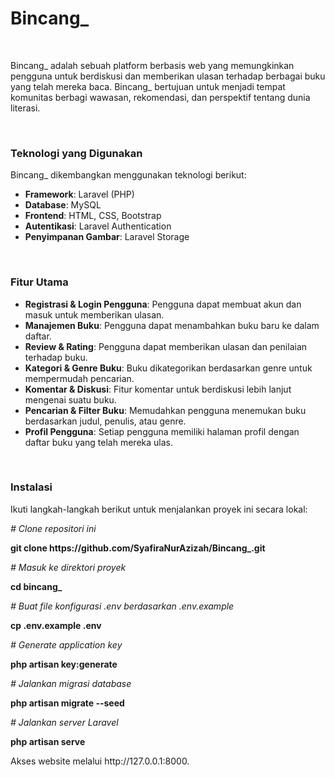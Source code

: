 <h1>Bincang_</h1>

<br>

<p>Bincang_ adalah sebuah platform berbasis web yang memungkinkan pengguna untuk berdiskusi dan memberikan ulasan terhadap berbagai buku yang telah mereka baca. Bincang_ bertujuan untuk menjadi tempat komunitas berbagi wawasan, rekomendasi, dan perspektif tentang dunia literasi.</p>

<br>

<h3>Teknologi yang Digunakan</h3>
<p>Bincang_ dikembangkan menggunakan teknologi berikut:</p>
<ul>
    <li><b>Framework</b>: Laravel (PHP)</li>
    <li><b>Database</b>: MySQL</li>
    <li><b>Frontend</b>: HTML, CSS, Bootstrap</li>
    <li><b>Autentikasi</b>: Laravel Authentication</li>
    <li><b>Penyimpanan Gambar</b>: Laravel Storage</li>
</ul>

<br>

<h3>Fitur Utama</h3>
<ul>
    <li><b>Registrasi & Login Pengguna</b>: Pengguna dapat membuat akun dan masuk untuk memberikan ulasan.</li>
    <li><b>Manajemen Buku</b>: Pengguna dapat menambahkan buku baru ke dalam daftar.</li>
    <li><b>Review & Rating</b>: Pengguna dapat memberikan ulasan dan penilaian terhadap buku.</li>
    <li><b>Kategori & Genre Buku</b>: Buku dikategorikan berdasarkan genre untuk mempermudah pencarian.</li>
    <li><b>Komentar & Diskusi</b>: Fitur komentar untuk berdiskusi lebih lanjut mengenai suatu buku.</li>
    <li><b>Pencarian & Filter Buku</b>: Memudahkan pengguna menemukan buku berdasarkan judul, penulis, atau genre.</li>
    <li><b>Profil Pengguna</b>: Setiap pengguna memiliki halaman profil dengan daftar buku yang telah mereka ulas.</li>
</ul>

<br>

<h3>Instalasi</h3>
<p>Ikuti langkah-langkah berikut untuk menjalankan proyek ini secara lokal:</p>
<i># Clone repositori ini</i>
<p><b>git clone https://github.com/SyafiraNurAzizah/Bincang_.git</b></p>
<i># Masuk ke direktori proyek</i>
<p><b>cd bincang_</b></p>
<i># Buat file konfigurasi .env berdasarkan .env.example</i>
<p><b>cp .env.example .env</b></p>
<i># Generate application key</i>
<p><b>php artisan key:generate</b></p>
<i># Jalankan migrasi database</i>
<p><b>php artisan migrate --seed</b></p>
<i># Jalankan server Laravel</i>
<p><b>php artisan serve</b></p>

<p>Akses website melalui http://127.0.0.1:8000.</p>
